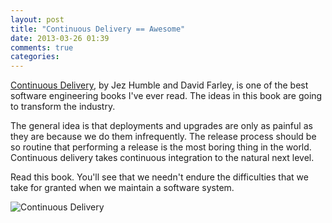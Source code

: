 ```yaml
---
layout: post
title: "Continuous Delivery == Awesome"
date: 2013-03-26 01:39
comments: true
categories:
---
```

[Continuous
Delivery](http://www.amazon.com/Continuous-Delivery-Deployment-Automation-Addison-Wesley/dp/0935713948),
by Jez Humble and David Farley, is one of the best
software engineering books I've ever read. The ideas in this book are
going to transform the industry.

The general idea is that deployments and upgrades are only as painful as
they are because we do them infrequently. The release process should be
so routine that performing a release is the most boring thing in the
world. Continuous delivery takes continuous integration to the natural
next level.

Read this book. You'll see that we needn't endure the difficulties that
we take for granted when we maintain a software system.

![Continuous Delivery](http://martinfowler.com/continuousDelivery.jpg)
